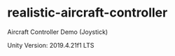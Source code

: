 # realistic-aircraft-controller
 
Aircraft Controller Demo (Joystick)
 
Unity Version: 2019.4.21f1 LTS
